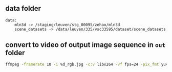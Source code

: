 # 


## data folder

```
data:
    mln3d -> /staging/leuven/stg_00095/zehao/mln3d
    scene_datasets -> /data/leuven/335/vsc33595/dataset/scene_datasets
```

## convert to video of output image sequence in ```out``` folder

```bash
ffmpeg -framerate 10 -i %d_rgb.jpg -c:v libx264 -vf fps=24 -pix_fmt yuv420p out.mp4
```